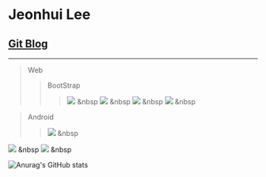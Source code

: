 Jeonhui Lee
============
[Git Blog](https://Jeonhui.github.io)
------------
***

 >Web
 >>BootStrap
 >>><img src="https://img.shields.io/badge/HTML5-E34F26?style=flat-square&logo=HTML5&logoColor=white"/></a> &nbsp
 >>><img src="https://img.shields.io/badge/CSS3-1572B6?style=flat-square&logo=CSS3&logoColor=white"/></a> &nbsp
 >>><img src="https://img.shields.io/badge/JavaScript-F7DF1E?style=flat-square&logo=JavaScript&logoColor=white"/></a> &nbsp
 >><img src="https://img.shields.io/badge/Node.js-339933?style=flat-square&logo=Node.js&logoColor=white"/></a> &nbsp

>Android
>><img src="https://img.shields.io/badge/Android-3DDC84?style=flat-square&logo=Android&logoColor=white"/></a> &nbsp


<img src="https://img.shields.io/badge/c++-00599C?style=flat-square&logo=c%2B%2B&logoColor=white"/></a> &nbsp
<img src="https://img.shields.io/badge/Swift-F05138?style=flat-square&logo=Swift&logoColor=white"/></a> &nbsp

<p align="center">
  
![Anurag's GitHub stats](https://github-readme-stats.vercel.app/api?username=Jeonhui&show_icons=true&theme=apprentice)




